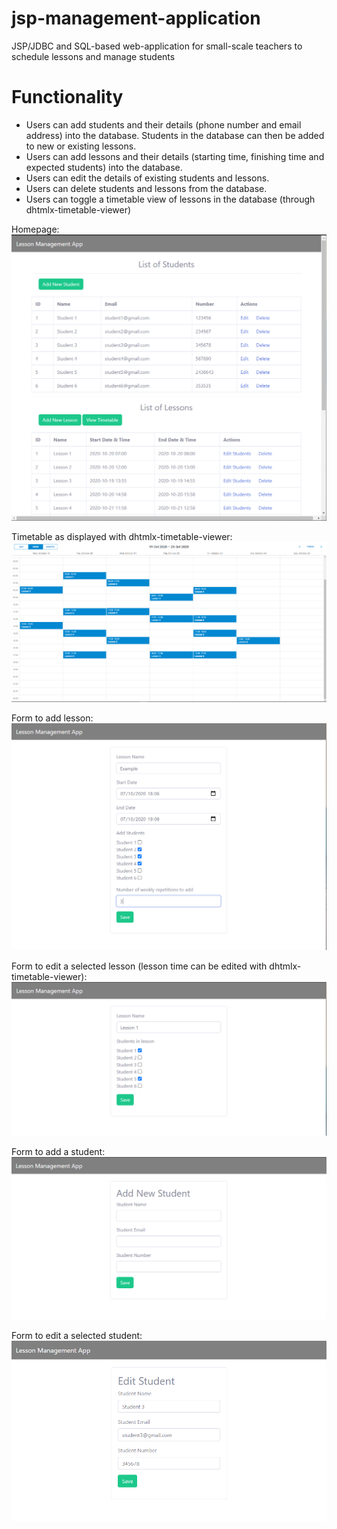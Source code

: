 # jsp-management-application
JSP/JDBC and SQL-based web-application for small-scale teachers to schedule lessons and manage students

# Functionality
* Users can add students and their details (phone number and email address) into the database. Students in the database can then be added to new or existing lessons.
* Users can add lessons and their details (starting time, finishing time and expected students) into the database. 
* Users can edit the details of existing students and lessons.
* Users can delete students and lessons from the database.
* Users can toggle a timetable view of lessons in the database (through dhtmlx-timetable-viewer)

Homepage:
![](images/homepage.PNG)

Timetable as displayed with dhtmlx-timetable-viewer:
![](images/ScreenShot.PNG)

Form to add lesson:
![](images/lessonAdd.PNG)

Form to edit a selected lesson (lesson time can be edited with dhtmlx-timetable-viewer):
![](images/lessonEdit.PNG)

Form to add a student:
![](images/studentAdd.PNG)

Form to edit a selected student:
![](images/studentEdit.PNG)
